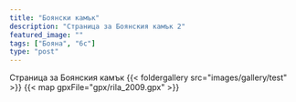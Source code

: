 ```yaml
---
title: "Боянски камък"
description: "Страница за Боянския камък 2"
featured_image: ""
tags: ["Бояна", "6c"]
type: "post"
---
```

Страница за Боянския камък
{{< foldergallery src="images/gallery/test" >}}
{{< map gpxFile="gpx/rila_2009.gpx" >}}